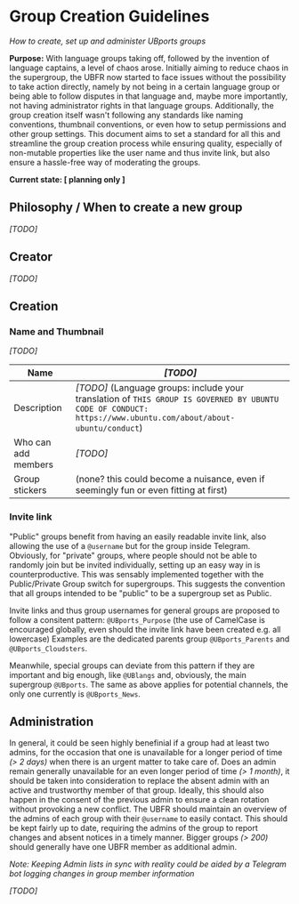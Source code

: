 # Group Creation Guidelines

*How to create, set up and administer UBports groups*

**Purpose:** With language groups taking off, followed by the invention of language captains, a level of chaos arose. Initially aiming to reduce chaos in the supergroup, the UBFR now started to face issues without the possibility to take action directly, namely by not being in a certain language group or being able to follow disputes in that language and, maybe more importantly, not having administrator rights in that language groups. Additionally, the group creation itself wasn't following any standards like naming conventions, thumbnail conventions, or even how to setup permissions and other group settings. This document aims to set a standard for all this and streamline the group creation process while ensuring quality, especially of non-mutable properties like the user name and thus invite link, but also ensure a hassle-free way of moderating the groups.

**Current state:    [ planning only ]**



## Philosophy / When to create a new group

*[TODO]*

## Creator

*[TODO]*

## Creation

### Name and Thumbnail

*[TODO]*

Name | *[TODO]*
-------- | --------
Description | *[TODO]* (Language groups: include your translation of `THIS GROUP IS GOVERNED BY UBUNTU CODE OF CONDUCT: https://www.ubuntu.com/about/about-ubuntu/conduct`)
Who can add members | *[TODO]*
Group stickers | (none? this could become a nuisance, even if seemingly fun or even fitting at first)

### Invite link

"Public" groups benefit from having an easily readable invite link, also allowing the use of a `@username` but for the group inside Telegram. Obviously, for "private" groups, where people should not be able to randomly join but be invited individually, setting up an easy way in is counterproductive. This was sensably implemented together with the Public/Private Group switch for supergroups. This suggests the convention that all groups intended to be "public" to be a supergroup set as Public.

Invite links and thus group usernames for general groups are proposed to follow a consitent pattern:    `@UBports_Purpose`  (the use of CamelCase is encouraged globally, even should the invite link have been created e.g. all lowercase)
Examples are the dedicated parents group `@UBports_Parents` and `@UBports_Cloudsters`.

Meanwhile, special groups can deviate from this pattern if they are important and big enough, like `@UBlangs` and, obviously, the main supergroup `@UBports`.
The same as above applies for potential channels, the only one currently is `@UBports_News`.

## Administration

In general, it could be seen highly benefinial if a group had at least two admins, for the occasion that one is unavailable for a longer period of time *(> 2 days)* when there is an urgent matter to take care of. Does an admin remain generally unavailable for an even longer period of time *(> 1 month)*, it should be taken into consideration to replace the absent admin with an active and trustworthy member of that group. Ideally, this should also happen in the consent of the previous admin to ensure a clean rotation without provoking a new conflict. The UBFR should maintain an overview of the admins of each group with their `@username` to easily contact. This should be kept fairly up to date, requiring the admins of the group to report changes and absent notices in a timely manner. Bigger groups *(> 200)* should generally have one UBFR member as additional admin.

*Note: Keeping Admin lists in sync with reality could be aided by a Telegram bot logging changes in group member information*

*[TODO]*
